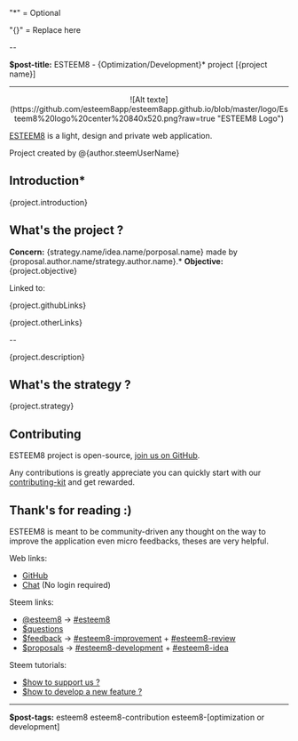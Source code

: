 "*" = Optional

"{}" = Replace here

--

**$post-title:** ESTEEM8 - {Optimization/Development}* project [{project name}]

---

<center>
![Alt texte](https://github.com/esteem8app/esteem8app.github.io/blob/master/logo/Esteem8%20logo%20center%20840x520.png?raw=true "ESTEEM8 Logo")
</center>

[ESTEEM8](https://esteem8.com) is a light, design and private web application.

Project created by @{author.steemUserName}

## Introduction*

{project.introduction}

## What's the project ?

**Concern:** {strategy.name/idea.name/porposal.name} made by {proposal.author.name/strategy.author.name}.*
**Objective:** {project.objective}

Linked to:

{project.githubLinks}

{project.otherLinks}

--

{project.description}

## What's the strategy ?

{project.strategy}

## Contributing

ESTEEM8 project is open-source, [join us on GitHub](https://github.com/esteem8app/esteem8app.github.io).

Any contributions is greatly appreciate you can quickly start with our [contributing-kit](https://github.com/esteem8app/esteem8app.github.io/tree/master/docs/contributing-kit) and get rewarded.

## Thank's for reading :)

ESTEEM8 is meant to be community-driven any thought on the way to improve the application even micro feedbacks, theses are very helpful.

Web links:
* [GitHub](https://github.com/esteem8app)
* [Chat](https://discord.gg/5nqRwbf) (No login required)

Steem links:
* [@esteem8](/@esteem8) -> [#esteem8](/created/esteem8)
* [$questions](steem/@esteem8/esteem8-community-questions) 
* [$feedback](esteem8/@esteem8/esteem8-community-feedback) -> [#esteem8-improvement](/created/esteem8-improvement) + [#esteem8-review](/created/esteem8-review)
* [$proposals](steem/@esteem8/esteem8-community-proposals) -> [#esteem8-development](/created/esteem8-development) + [#esteem8-idea](/created/esteem8-idea)

Steem tutorials:
* [$how to support us ?](https://steemit.com/esteem8/@esteem8/how-to-support-esteem8)
* [$how to develop a new feature ?](https://steemit.com/esteem8/@esteem8/how-to-develop-a-new-feature)

---

**$post-tags:** esteem8 esteem8-contribution esteem8-[optimization or development]
